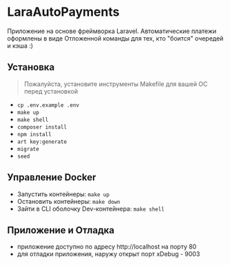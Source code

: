 # LaraAutoPayments

Приложение на основе фреймворка Laravel.
Автоматические платежи оформлены в виде Отложенной команды для тех, кто "боится" очередей и кэша :)

##  Установка
> Пожалуйста, установите инструменты Makefile для вашей ОС перед установкой
- `cp .env.example .env`
- `make up`
- `make shell`
- `composer install`
- `npm install`
- `art key:generate`
- `migrate`
- `seed`

## Управление Docker

- Запустить контейнеры: `make up`
- Остановить контейнеры: `make down`
- Зайти в CLI оболочку Dev-контейнера: `make shell`

##  Приложение и Отладка
- приложение доступно по адресу http://localhost на порту 80
- для отладки приложения, наружу открыт порт xDebug - 9003
